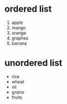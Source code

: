  <html>  
<head>   
<body>
<h1>ordered list</h1>
<ol>  
<li>apple</li>  
<li>mango </li>  
<li>orange</li>  
<li>graphes</li>  
<li>banana</li>  
</ol>  
<h1>unordered list</h1>
<ul>  
<li>rice</li>  
<li>wheat</li>  
<li>oil</li>  
<li>grains</li>  
<li>fruits</li>  
</ul>  
</body>  
</html>
